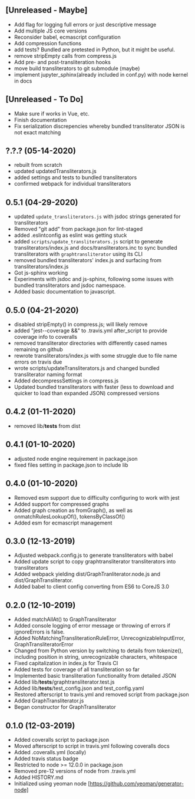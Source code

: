 [Unreleased - Maybe]
--------------------


* Add flag for logging full errors or just descriptive message
* Add multiple JS core versions
* Reconsider babel, ecmascript configuration
* Add compression functions
* add tests? Bundled are pretested in Python, but it might be useful.
* remove stripEmpty calls from compress.js
* Add pre- and post-transliteration hooks
* move build transliterators to git submodule (maybe)
* implement jupyter_sphinx(already included in conf.py) with node kernel in docs

[Unreleased - To Do]
--------------------

* Make sure if works in Vue, etc.
* Finish documentation
* Fix serialization discrepencies whereby bundled transliterator JSON is not exact matching

?.?.? (05-14-2020)
------------------
* rebuilt from scratch
* updated updatedTransliterators.js
* added settings and tests to bundled transliterators
* confirmed webpack for individual transliterators

0.5.1 (04-29-2020)
------------------

* updated `update_transliterators.js` with jsdoc strings
  generated for transliterators
* Removed "git add" from package.json for lint-staged
* added .eslintconfig as eslint was getting stuck
* added `scripts/update_transliterators.js` script to generate transliterators/index.js and docs/transliterators.inc to sync bundled transliterators with `graphtransliterator` using its CLI
* removed bundled transliterators' index.js and surfacing from transliterators/index.js
* Got js-sphinx working
* Experiments with jsdoc and js-sphinx, following some issues with bundled transliterators
  and jsdoc namespace.
* Added basic documentation to javascript.

0.5.0 (04-21-2020)
------------------

* disabled stripEmpty() in compress.js; will likely remove
* added "jest--coverage &&" to .travis.yml after_script to provide coverage info to coveralls
* removed transliterator directories with differently cased names remaining on github
* rewrote transliterators/index.js with some struggle due to file name errors on travis due
* wrote scripts/updateTransliterators.js and changed bundled transliterator naming format
* Added decompressSettings in compress.js
* Updated bundled transliterators with faster (less to download and quicker to load than expanded JSON) compressed versions

0.4.2 (01-11-2020)
------------------

* removed lib/__tests__ from dist

0.4.1 (01-10-2020)
------------------

* adjusted node engine requirement in package.json
* fixed files setting in package.json to include lib

0.4.0 (01-10-2020)
------------------

* Removed esm support due to difficulty configuring to work with jest
* Added support for compressed graphs
* Added graph creation as fromGraph(), as well as onmatchRulesLookupOf(), tokensByClassOf()
* Added esm for ecmascript management

0.3.0 (12-13-2019)
------------------

* Adjusted webpack.config.js to generate transliterators with babel
* Added update script to copy graphtransliterator transliterators into transliterators
* Added webpack yielding dist/GraphTranliterator.node.js and
  dist/GraphTransliterator.
* Added babel to client config converting from ES6 to CoreJS 3.0

0.2.0 (12-10-2019)
------------------

* Added matchAllAt() to GraphTransliterator
* Added console logging of error message or throwing of errors if
  ignoreErrors is false. 
* Added NoMatchingTransliterationRuleError, UnrecognizableInputError,
  GraphTransliteratorError
* Changed from Python version by switching to details from tokenize(),
  including position in string, unrecognizable characters, whitespace
* Fixed capitalization in index.js for Travis CI
* Added tests for coverage of all transliteration so far
* Implemented basic transliteration functionality from detailed JSON
* Added lib/__tests__/graphtransliterator.test.js
* Added lib/__tests__/test_config.json and test_config.yaml
* Restored afterscript to travis.yml and removed script from package.json
* Added GraphTransliterator.js
* Began constructor for GraphTransliterator

0.1.0 (12-03-2019)
------------------

* Added coveralls script to package.json
* Moved afterscript to script in travis.yml following coveralls docs
* Added .coveralls.yml (locally)
* Added travis status badge
* Restricted to node >= 12.0.0 in package.json
* Removed pre-12 versions of node from .travis.yml
* Added HISTORY.md
* Initialized using yeoman node [https://github.com/yeoman/generator-node]
